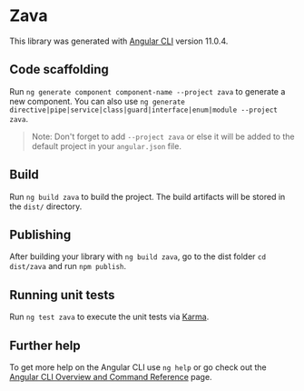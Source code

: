 # Zava

This library was generated with [Angular CLI](https://github.com/angular/angular-cli) version 11.0.4.

## Code scaffolding

Run `ng generate component component-name --project zava` to generate a new component. You can also use `ng generate directive|pipe|service|class|guard|interface|enum|module --project zava`.
> Note: Don't forget to add `--project zava` or else it will be added to the default project in your `angular.json` file. 

## Build

Run `ng build zava` to build the project. The build artifacts will be stored in the `dist/` directory.

## Publishing

After building your library with `ng build zava`, go to the dist folder `cd dist/zava` and run `npm publish`.

## Running unit tests

Run `ng test zava` to execute the unit tests via [Karma](https://karma-runner.github.io).

## Further help

To get more help on the Angular CLI use `ng help` or go check out the [Angular CLI Overview and Command Reference](https://angular.io/cli) page.
